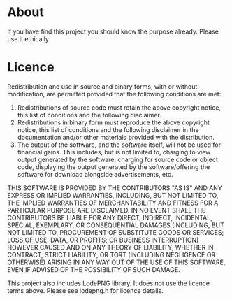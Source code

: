 # About

If you have find this project you should know the purpose already.
Please use it ethically.

# Licence

Redistribution and use in source and binary forms, with or without
modification, are permitted provided that the following conditions are met:

1. Redistributions of source code must retain the above copyright notice, this
   list of conditions and the following disclaimer. 
2. Redistributions in binary form must reproduce the above copyright notice,
   this list of conditions and the following disclaimer in the documentation
   and/or other materials provided with the distribution.
3. The output of the software, and the software itself, will not be used
   for financial gains. This includes, but is not limited to, charging to
   view output generated by the software, charging for source code or object
   code, displaying the output generated by the software/offering the software
   for download alongside advertisements, etc.

THIS SOFTWARE IS PROVIDED BY THE CONTRIBUTORS "AS IS" AND
ANY EXPRESS OR IMPLIED WARRANTIES, INCLUDING, BUT NOT LIMITED TO, THE IMPLIED
WARRANTIES OF MERCHANTABILITY AND FITNESS FOR A PARTICULAR PURPOSE ARE
DISCLAIMED. IN NO EVENT SHALL THE CONTRIBUTORS BE LIABLE FOR
ANY DIRECT, INDIRECT, INCIDENTAL, SPECIAL, EXEMPLARY, OR CONSEQUENTIAL DAMAGES
(INCLUDING, BUT NOT LIMITED TO, PROCUREMENT OF SUBSTITUTE GOODS OR SERVICES;
LOSS OF USE, DATA, OR PROFITS; OR BUSINESS INTERRUPTION) HOWEVER CAUSED AND
ON ANY THEORY OF LIABILITY, WHETHER IN CONTRACT, STRICT LIABILITY, OR TORT
(INCLUDING NEGLIGENCE OR OTHERWISE) ARISING IN ANY WAY OUT OF THE USE OF THIS
SOFTWARE, EVEN IF ADVISED OF THE POSSIBILITY OF SUCH DAMAGE.

This project also includes LodePNG library. It does not use the licence terms
above. Please see lodepng.h for licence details.

